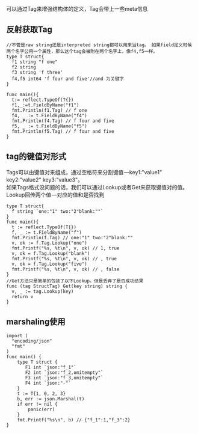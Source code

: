 可以通过Tag来增强结构体的定义，Tag会带上一些meta信息  

## 反射获取Tag ##  

    //不管是raw string还是interpreted string都可以用来当tag。 如果field定义时候两个名字公用一个属性，那么这个tag会被附在两个名字上，像f4,f5一样。  
    type T struct{
      f1 string "f one"
      f2 string
      f3 string 'f three'
      f4,f5 int64 'f four and five'//and 为关键字
    }

    func main(){
      t:= reflect.TypeOf(T{})
      f1,_:=t.FieldByName("f1")
      fmt.Println(f1.Tag) // f one
      f4, _ := t.FieldByName("f4")
      fmt.Println(f4.Tag) // f four and five
      f5, _ := t.FieldByName("f5")
      fmt.Println(f5.Tag) // f four and five
    }

## tag的键值对形式 ##  
Tags可以由键值对来组成，通过空格符来分割键值 —key1:"value1" key2:"value2" key3:"value3"。  
如果Tags格式没问题的话，我们可以通过Lookup或者Get来获取键值对的值。  
Lookup回传两个值 —对应的值和是否找到  

    type T struct{
      f string `one:"1" two:"2"blank:""`
    }
    func main(){
      t := reflect.TypeOf(T{})
      f, _ := t.FieldByName("f")
      fmt.Println(f.Tag) // one:"1" two:"2"blank:""
      v, ok := f.Tag.Lookup("one")
      fmt.Printf("%s, %t\n", v, ok) // 1, true
      v, ok = f.Tag.Lookup("blank")
      fmt.Printf("%s, %t\n", v, ok) // , true
      v, ok = f.Tag.Lookup("five")
      fmt.Printf("%s, %t\n", v, ok) // , false
    } 
    //Get方法只是简单的包装了以下Lookup。但是丢弃了是否成功结果
    func (tag StructTag) Get(key string) string {
      v, _ := tag.Lookup(key)
      return v
    }

## marshaling使用 ##  

    import (
      "encoding/json"
      "fmt"
    )
    func main() {
        type T struct {
           F1 int `json:"f_1"`
           F2 int `json:"f_2,omitempty"`
           F3 int `json:"f_3,omitempty"`
           F4 int `json:"-"`
        }
        t := T{1, 0, 2, 3}
        b, err := json.Marshal(t)
        if err != nil {
            panic(err)
        }
        fmt.Printf("%s\n", b) // {"f_1":1,"f_3":2}
    }


